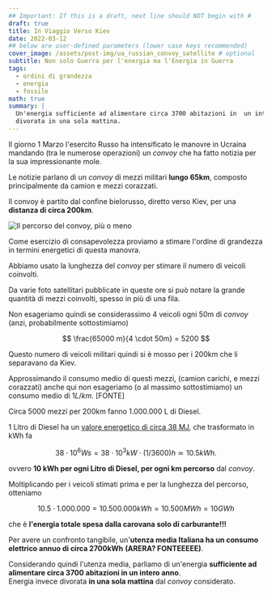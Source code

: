 ```yaml
---
## Important: If this is a draft, next line should NOT begin with #
draft: true
title: In Viaggio Verso Kiev
date: 2022-03-12
## below are user-defined parameters (lower case keys recommended)
cover_image: /assets/post-img/ua_russian_convoy_satellite # optional
subtitle: Non solo Guerra per l'energia ma l'Energia in Guerra
tags:
  - ordini di grandezza
  - energia
  - fossile
math: true
summary: |
  Un'energia sufficiente ad alimentare circa 3700 abitazioni in  un intero anno,
  divorata in una sola mattina.
---
```


Il giorno 1 Marzo l'esercito Russo ha intensificato le manovre in
Ucraina mandando (tra le numerose operazioni) un _convoy_ che ha
fatto notizia per la sua impressionante mole.


Le notizie parlano di un _convoy_ di mezzi
militari **lungo 65km**, composto principalmente da camion e mezzi corazzati.

Il convoy è partito dal confine bielorusso, diretto verso
Kiev, per una **distanza di circa 200km**.

![Il percorso del convoy, pi&ugrave; o meno](assets/post-img/ua_convoy_path)

Come esercizio di consapevolezza proviamo a stimare l'ordine di
grandezza in termini energetici di questa manovra.

Abbiamo usato la lunghezza del _convoy_ per stimare il numero di
veicoli coinvolti.

Da varie foto satellitari pubblicate in queste ore si può notare la
grande quantità di mezzi coinvolti, spesso in più di una fila.

Non esageriamo quindi se considerassimo 4 veicoli ogni 50m di _convoy_
(anzi, probabilmente sottostimiamo)

$$
\frac{65000 m}{4 \cdot 50m} = 5200
$$

Questo numero di veicoli militari quindi si &egrave; mosso per i 200km che li separavano da Kiev.

Approssimando il consumo medio di questi mezzi, (camion carichi, e mezzi
corazzati) anche qui non esageriamo (o al massimo sottostimiamo) un
consumo medio di $1L/km$. \[FONTE\]

Circa 5000 mezzi per 200km fanno 1.000.000 L di Diesel.

1 Litro di Diesel ha un [valore energetico di circa 38 MJ](https://www.appropedia.org/Energy_content_of_fuels), che
trasformato in kWh fa

$$
38 \cdot 10^6 Ws = 38 \cdot 10^3 kW \cdot (1/3600) h  \simeq 10.5 kWh.
$$

ovvero **10 kWh per ogni Litro di Diesel, per ogni km percorso** dal _convoy_.

Moltiplicando per i veicoli stimati prima e per la lunghezza del percorso, otteniamo

$$ 10.5 \cdot 1.000.000 = 10.500.000 kWh = 10.500 MWh = 10 GWh$$

che &egrave; **l'energia totale spesa dalla carovana solo di carburante!!!**

Per avere un confronto tangibile, un'**utenza media Italiana ha un consumo elettrico annuo
di circa 2700kWh** **(ARERA? FONTEEEEE)**.

Considerando quindi l'utenza media, parliamo di un'energia **sufficiente ad alimentare circa 3700 abitazioni in  un intero anno**.  
Energia invece divorata **in una sola mattina** dal _convoy_ considerato.


<!--
  created 2022-03-12 15:53:29.019369 +0100 CET m=+0.045972137
-->